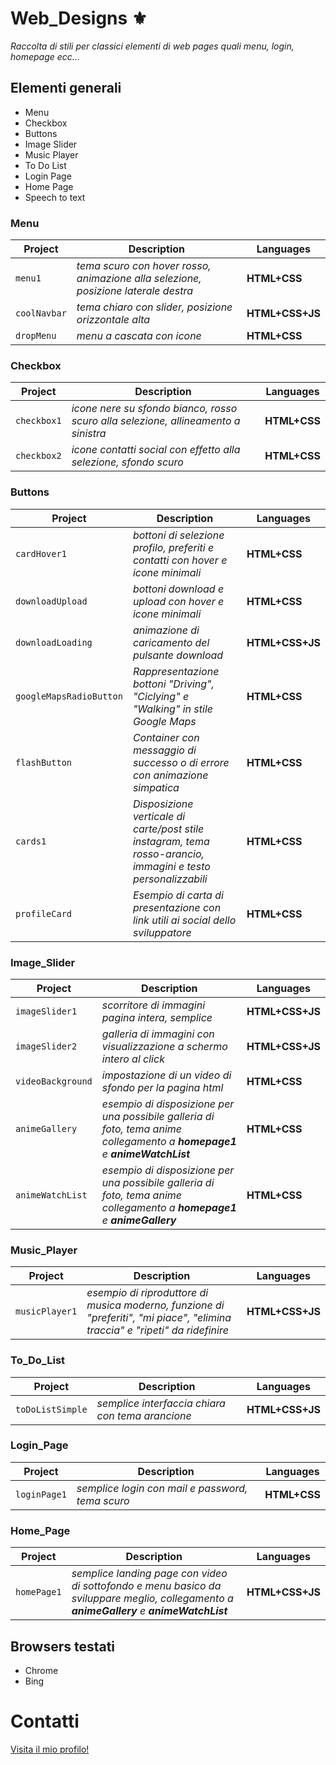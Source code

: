 # Web_Designs ⚜
_Raccolta di stili per classici elementi di web pages quali menu, login, homepage ecc..._
## Elementi generali
* Menu
* Checkbox
* Buttons
* Image Slider
* Music Player
* To Do List
* Login Page
* Home Page
* Speech to text

### Menu
| Project       | Description   | Languages|
| ------------- | ------------- | ------------- | 
| `menu1` | _tema scuro con hover rosso, animazione alla selezione, posizione laterale destra_  | **HTML+CSS**
| `coolNavbar` | _tema chiaro con slider, posizione orizzontale alta_  | **HTML+CSS+JS**|
| `dropMenu` | _menu a cascata con icone_  | **HTML+CSS**|

### Checkbox
| Project       | Description   | Languages|
| ------------- | ------------- | ------------- | 
| `checkbox1` | _icone nere su sfondo bianco, rosso scuro alla selezione, allineamento a sinistra_  | **HTML+CSS**|
| `checkbox2` | _icone contatti social con effetto alla selezione, sfondo scuro_  | **HTML+CSS**|

### Buttons
| Project       | Description   | Languages|
| ------------- | ------------- | ------------- | 
| `cardHover1` | _bottoni di selezione profilo, preferiti e contatti con hover e icone minimali_  | **HTML+CSS**|
| `downloadUpload` | _bottoni download e upload con hover e icone minimali_  | **HTML+CSS**|
| `downloadLoading` | _animazione di caricamento del pulsante download_  | **HTML+CSS+JS**|
| `googleMapsRadioButton` | _Rappresentazione bottoni "Driving", "Ciclying" e "Walking" in stile Google Maps_  | **HTML+CSS**|
| `flashButton` | _Container con messaggio di successo o di errore con animazione simpatica_  | **HTML+CSS**|
| `cards1` | _Disposizione verticale di carte/post stile instagram, tema rosso-arancio, immagini e testo personalizzabili_  | **HTML+CSS**|
| `profileCard` | _Esempio di carta di presentazione con link utili ai social dello sviluppatore_  | **HTML+CSS**|

### Image_Slider
| Project       | Description   | Languages|
| ------------- | ------------- | ------------- | 
| `imageSlider1` | _scorritore di immagini pagina intera, semplice_  | **HTML+CSS+JS**|
| `imageSlider2` | _galleria di immagini con visualizzazione a schermo intero al click_  | **HTML+CSS+JS**|
| `videoBackground` | _impostazione di un video di sfondo per la pagina html_  | **HTML+CSS**|
| `animeGallery` | _esempio di disposizione per una possibile galleria di foto, tema anime collegamento a **homepage1** e **animeWatchList**_  | **HTML+CSS**|
| `animeWatchList` | _esempio di disposizione per una possibile galleria di foto, tema anime collegamento a **homepage1** e **animeGallery**_  | **HTML+CSS**|

### Music_Player
| Project       | Description   | Languages|
| ------------- | ------------- | ------------- | 
| `musicPlayer1` | _esempio di riproduttore di musica moderno, funzione di "preferiti", "mi piace", "elimina traccia" e "ripeti" da ridefinire_  | **HTML+CSS+JS**|

### To_Do_List
| Project       | Description   | Languages|
| ------------- | ------------- | ------------- | 
| `toDoListSimple` | _semplice interfaccia chiara con tema arancione_  | **HTML+CSS+JS**|

### Login_Page
| Project       | Description   | Languages|
| ------------- | ------------- | ------------- | 
| `loginPage1` | _semplice login con mail e password, tema scuro_  | **HTML+CSS**|

### Home_Page
| Project       | Description   | Languages|
| ------------- | ------------- | ------------- | 
| `homePage1` | _semplice landing page con video di sottofondo e menu basico da sviluppare meglio, collegamento a **animeGallery** e **animeWatchList**_  | **HTML+CSS+JS**|


## Browsers testati
* Chrome
* Bing

# Contatti

[Visita il mio profilo!](https://github.com/FrancescoCt)
